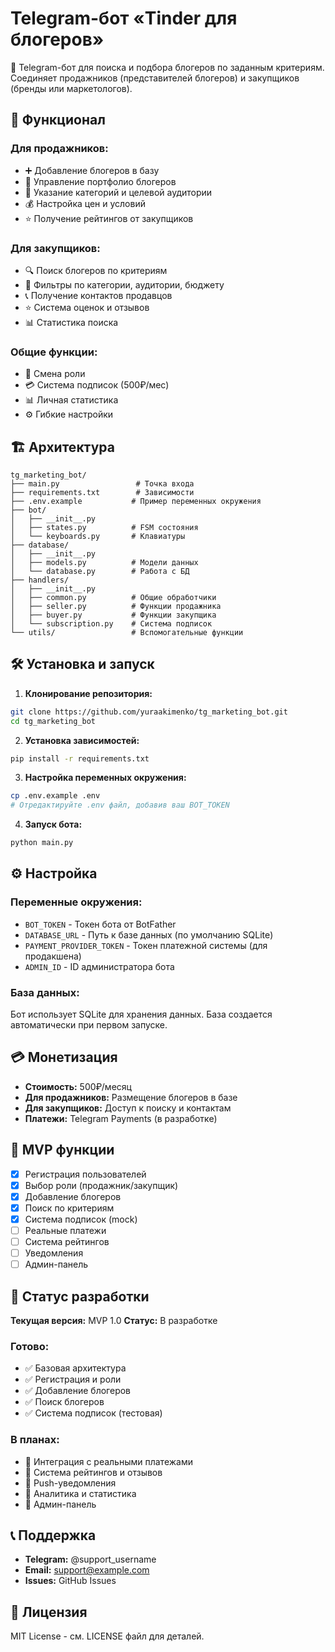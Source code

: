 # Telegram-бот «Tinder для блогеров»

🎯 Telegram-бот для поиска и подбора блогеров по заданным критериям. Соединяет продажников (представителей блогеров) и закупщиков (бренды или маркетологов).

## 🚀 Функционал

### Для продажников:
- ➕ Добавление блогеров в базу
- 📝 Управление портфолио блогеров
- 🎯 Указание категорий и целевой аудитории
- 💰 Настройка цен и условий
- ⭐ Получение рейтингов от закупщиков

### Для закупщиков:
- 🔍 Поиск блогеров по критериям
- 🎯 Фильтры по категории, аудитории, бюджету
- 📞 Получение контактов продавцов
- ⭐ Система оценок и отзывов
- 📊 Статистика поиска

### Общие функции:
- 🔄 Смена роли
- 💳 Система подписок (500₽/мес)
- 📊 Личная статистика
- ⚙️ Гибкие настройки

## 🏗️ Архитектура

```
tg_marketing_bot/
├── main.py                 # Точка входа
├── requirements.txt        # Зависимости
├── .env.example           # Пример переменных окружения
├── bot/
│   ├── __init__.py
│   ├── states.py          # FSM состояния
│   └── keyboards.py       # Клавиатуры
├── database/
│   ├── __init__.py
│   ├── models.py          # Модели данных
│   └── database.py        # Работа с БД
├── handlers/
│   ├── __init__.py
│   ├── common.py          # Общие обработчики
│   ├── seller.py          # Функции продажника
│   ├── buyer.py           # Функции закупщика
│   └── subscription.py    # Система подписок
└── utils/                 # Вспомогательные функции
```

## 🛠️ Установка и запуск

1. **Клонирование репозитория:**
```bash
git clone https://github.com/yuraakimenko/tg_marketing_bot.git
cd tg_marketing_bot
```

2. **Установка зависимостей:**
```bash
pip install -r requirements.txt
```

3. **Настройка переменных окружения:**
```bash
cp .env.example .env
# Отредактируйте .env файл, добавив ваш BOT_TOKEN
```

4. **Запуск бота:**
```bash
python main.py
```

## ⚙️ Настройка

### Переменные окружения:
- `BOT_TOKEN` - Токен бота от BotFather
- `DATABASE_URL` - Путь к базе данных (по умолчанию SQLite)
- `PAYMENT_PROVIDER_TOKEN` - Токен платежной системы (для продакшена)
- `ADMIN_ID` - ID администратора бота

### База данных:
Бот использует SQLite для хранения данных. База создается автоматически при первом запуске.

## 💳 Монетизация

- **Стоимость:** 500₽/месяц
- **Для продажников:** Размещение блогеров в базе
- **Для закупщиков:** Доступ к поиску и контактам
- **Платежи:** Telegram Payments (в разработке)

## 🔧 MVP функции

- [x] Регистрация пользователей
- [x] Выбор роли (продажник/закупщик)
- [x] Добавление блогеров
- [x] Поиск по критериям
- [x] Система подписок (mock)
- [ ] Реальные платежи
- [ ] Система рейтингов
- [ ] Уведомления
- [ ] Админ-панель

## 🚧 Статус разработки

**Текущая версия:** MVP 1.0
**Статус:** В разработке

### Готово:
- ✅ Базовая архитектура
- ✅ Регистрация и роли
- ✅ Добавление блогеров
- ✅ Поиск блогеров
- ✅ Система подписок (тестовая)

### В планах:
- 🔄 Интеграция с реальными платежами
- 🔄 Система рейтингов и отзывов
- 🔄 Push-уведомления
- 🔄 Аналитика и статистика
- 🔄 Админ-панель

## 📞 Поддержка

- **Telegram:** @support_username
- **Email:** support@example.com
- **Issues:** GitHub Issues

## 📄 Лицензия

MIT License - см. LICENSE файл для деталей.